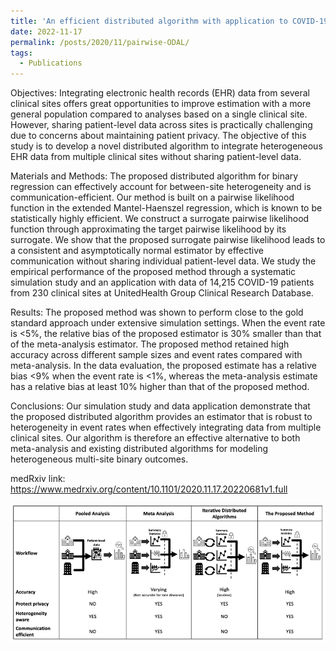 ```yaml
---
title: 'An efficient distributed algorithm with application to COVID-19 data from heterogeneous clinical sites'
date: 2022-11-17
permalink: /posts/2020/11/pairwise-ODAL/
tags:
  - Publications
---
```


Objectives: Integrating electronic health records (EHR) data from several clinical sites offers great opportunities to improve estimation with a more general population compared to analyses based on a single clinical site. However, sharing patient-level data across sites is practically challenging due to concerns about maintaining patient privacy. The objective of this study is to develop a novel distributed algorithm to integrate heterogeneous EHR data from multiple clinical sites without sharing patient-level data.

Materials and Methods: The proposed distributed algorithm for binary regression can effectively account for between-site heterogeneity and is communication-efficient. Our method is built on a pairwise likelihood function in the extended Mantel-Haenszel regression, which is known to be statistically highly efficient. We construct a surrogate pairwise likelihood function through approximating the target pairwise likelihood by its surrogate. We show that the proposed surrogate pairwise likelihood leads to a consistent and asymptotically normal estimator by effective communication without sharing individual patient-level data. We study the empirical performance of the proposed method through a systematic simulation study and an application with data of 14,215 COVID-19 patients from 230 clinical sites at UnitedHealth Group Clinical Research Database.

Results: The proposed method was shown to perform close to the gold standard approach under extensive simulation settings. When the event rate is <5%, the relative bias of the proposed estimator is 30% smaller than that of the meta-analysis estimator. The proposed method retained high accuracy across different sample sizes and event rates compared with meta-analysis. In the
data evaluation, the proposed estimate has a relative bias <9% when the event rate is <1%, whereas the meta-analysis estimate has a relative bias at least 10% higher than that of the proposed method.

Conclusions: Our simulation study and data application demonstrate that the proposed distributed algorithm provides an estimator that is robust to heterogeneity in event rates when effectively integrating data from multiple clinical sites. Our algorithm is therefore an effective alternative to both meta-analysis and existing distributed algorithms for modeling heterogeneous multi-site binary outcomes.

medRxiv link: https://www.medrxiv.org/content/10.1101/2020.11.17.20220681v1.full

![title](/images/figure1.png)
